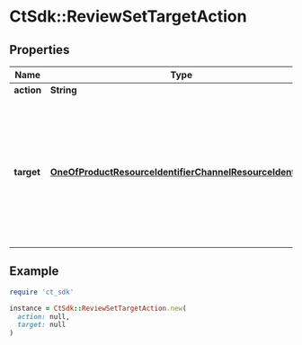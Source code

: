 # CtSdk::ReviewSetTargetAction

## Properties

| Name | Type | Description | Notes |
| ---- | ---- | ----------- | ----- |
| **action** | **String** |  |  |
| **target** | [**OneOfProductResourceIdentifierChannelResourceIdentifier**](OneOfProductResourceIdentifierChannelResourceIdentifier.md) | Identifies the target of the review. Can be a Product or a Channel. If &#x60;target&#x60; is absent or &#x60;null&#x60;, this field will be removed if it exists. | [optional] |

## Example

```ruby
require 'ct_sdk'

instance = CtSdk::ReviewSetTargetAction.new(
  action: null,
  target: null
)
```

